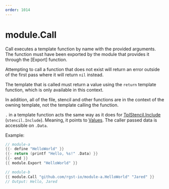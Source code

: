 ```yaml
---
order: 1014
---
```


<!-- Generated by tools/docgen. DO NOT EDIT. -->

# module.Call

Call executes a template function by name with the provided arguments.
The function must have been exported by the module that provides it
through the [Export] function.

Attempting to call a function that does not exist will return an error
outside of the first pass where it will return `nil` instead.

The template that is called must return a value using the `return`
template function, which is only available in this context.

In addition, all of the file, stencil and other functions are in the
context of the owning template, not the template calling the function.

`.` in a template function acts the same way as it does for [TplStencil.Include](#TplStencil.Include) (`stencil.Include`). Meaning, it points to [Values](#Values). The caller passed data is accessible on `.Data`.

Example:

```go
// module-a
{{- define "HelloWorld" }}
{{- return (printf "Hello, %s!" .Data) }}
{{- end }}
{{ module.Export "HelloWorld" }}

// module-b
{{ module.Call "github.com/rgst-io/module-a.HelloWorld" "Jared" }}
// Output: Hello, Jared
```

